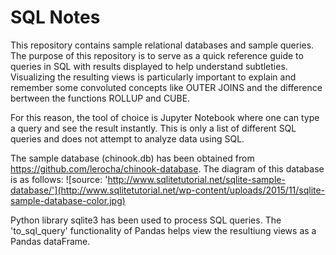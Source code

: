 # SQL Notes
This repository contains sample relational databases and sample queries.
The purpose of this repository is to serve as a quick reference guide to queries in SQL with results displayed to help understand subtleties. Visualizing the resulting views is particularly important to explain and remember some convoluted concepts like OUTER JOINS and the difference bertween the functions ROLLUP and CUBE.

For this reason, the tool of choice is Jupyter Notebook where one can type a query and see the result instantly.
This is only a list of different SQL queries and does not attempt to analyze data using SQL.

The sample database (chinook.db) has been obtained from https://github.com/lerocha/chinook-database. The diagram of this database is as follows:
![source: 'http://www.sqlitetutorial.net/sqlite-sample-database/'](http://www.sqlitetutorial.net/wp-content/uploads/2015/11/sqlite-sample-database-color.jpg)

Python library sqlite3 has been used to process SQL queries. The 'to_sql_query' functionality of Pandas helps view the resultiung views as a Pandas dataFrame.
